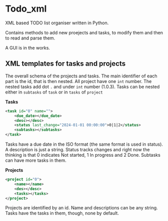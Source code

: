 # Todo_xml
XML based TODO list organiser written in Python.

Contains methods to add new proejects and tasks, to modify them and then to read and parse them.

A GUI is in the works.

## XML templates for tasks and projects
The overall schema of the projects and tasks. The main identifier of each part is the id, that is then nested. All project have one `int` number. The nested tasks add dot `.` and under `int` number (1.0.3). Tasks can be nested either in `subtasks` of `task` or in `tasks` of `project`


**Tasks**
```xml
<task id="0" name="">
    <due_date></due_date>
    <desc></desc>
    <status last_change="2024-01-01 00:00:00">0|1|2</status> 
    <subtasks></subtasks>
</task>
```
Tasks have a due date in the ISO format (the same format is used in status). A description is just a string. Status tracks changes and right now the thinking is that 0 indicates Not started, 1 In progress and 2 Done. Subtasks can have more tasks in them.

**Projects**
```xml
<project id="0">
    <name></name>
    <des></desc>
    <tasks></tasks>
</project>
```
Projects are identified by an id. Name and descriptions can be any string. Tasks have the tasks in them, though, none by default. 